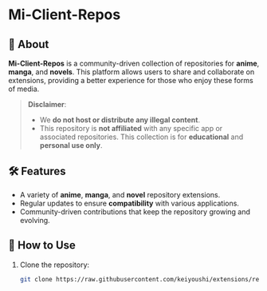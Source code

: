 # Mi-Client-Repos

## 🌟 About

**Mi-Client-Repos** is a community-driven collection of repositories for **anime**, **manga**, and **novels**. This platform allows users to share and collaborate on extensions, providing a better experience for those who enjoy these forms of media.

> **Disclaimer**:  
> - We **do not host or distribute any illegal content**.  
> - This repository is **not affiliated** with any specific app or associated repositories. This collection is for **educational** and **personal use only**.

## 🛠️ Features

- A variety of **anime**, **manga**, and **novel** repository extensions.
- Regular updates to ensure **compatibility** with various applications.
- Community-driven contributions that keep the repository growing and evolving.

## 🚀 How to Use

1. Clone the repository:
   ```bash
   git clone https://raw.githubusercontent.com/keiyoushi/extensions/repo
